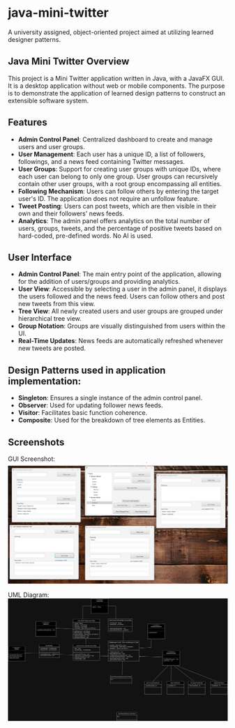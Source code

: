 # java-mini-twitter

A university assigned, object-oriented project aimed at utilizing learned designer patterns.

## Java Mini Twitter Overview

This project is a Mini Twitter application written in Java, with a JavaFX GUI. It is a desktop application without web or mobile components. The purpose is to demonstrate the application of learned design patterns to construct an extensible software system.

## Features

- **Admin Control Panel**: Centralized dashboard to create and manage users and user groups.
- **User Management**: Each user has a unique ID, a list of followers, followings, and a news feed containing Twitter messages.
- **User Groups**: Support for creating user groups with unique IDs, where each user can belong to only one group. User groups can recursively contain other user groups, with a root group encompassing all entities.
- **Following Mechanism**: Users can follow others by entering the target user's ID. The application does not require an unfollow feature.
- **Tweet Posting**: Users can post tweets, which are then visible in their own and their followers' news feeds.
- **Analytics**: The admin panel offers analytics on the total number of users, groups, tweets, and the percentage of positive tweets based on hard-coded, pre-defined words. No AI is used.

## User Interface

- **Admin Control Panel**: The main entry point of the application, allowing for the addition of users/groups and providing analytics.
- **User View**: Accessible by selecting a user in the admin panel, it displays the users followed and the news feed. Users can follow others and post new tweets from this view.
- **Tree View**: All newly created users and user groups are grouped under hierarchical tree view.
- **Group Notation**: Groups are visually distinguished from users within the UI.
- **Real-Time Updates**: News feeds are automatically refreshed whenever new tweets are posted.

## Design Patterns used in application implementation:

- **Singleton**: Ensures a single instance of the admin control panel.
- **Observer**: Used for updating follower news feeds.
- **Visitor**: Facilitates basic function coherence.
- **Composite**: Used for the breakdown of tree elements as Entities.

## Screenshots

GUI Screenshot:
![GUI Screenshot](gui-vis.png)

UML Diagram:
![UML Diagram](twit.drawio.png)
